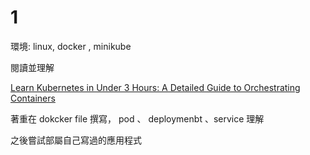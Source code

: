 # 1

環境: linux, docker , minikube

閱讀並理解

[Learn Kubernetes in Under 3 Hours: A Detailed Guide to Orchestrating Containers](https://www.freecodecamp.org/news/learn-kubernetes-in-under-3-hours-a-detailed-guide-to-orchestrating-containers-114ff420e882/)

著重在 dokcker file 撰寫， pod 、 deploymenbt 、service 理解

之後嘗試部屬自己寫過的應用程式